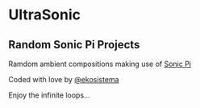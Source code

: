 # UltraSonic  

## Random Sonic Pi Projects  
  
Ramdom ambient compositions making use of [Sonic Pi](https://sonic-pi.net/) 

Coded with love by [@ekosistema](https://github.com/ekosistema)

Enjoy the infinite loops...  
